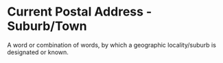 # Current Postal Address - Suburb/Town
A word or combination of words, by which a geographic locality/suburb is designated or known.